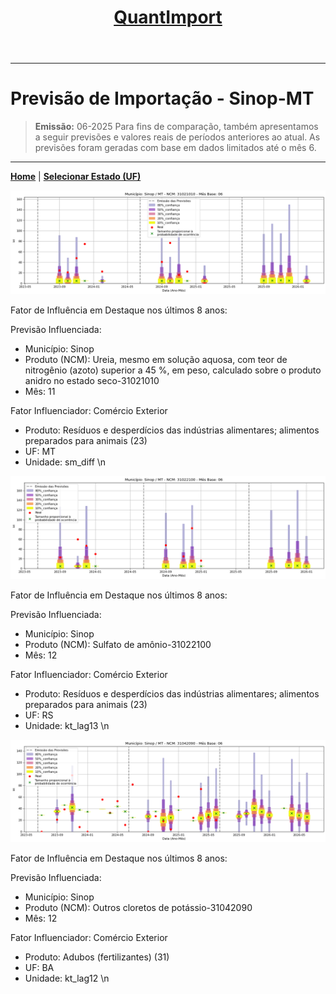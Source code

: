 <header>
    <h1><a href="https://quantimportbrazil.github.io/Sobre/">QuantImport</a></h1>
</header>

---

# Previsão de Importação - Sinop-MT

> **Emissão:** 06-2025
> Para fins de comparação, também apresentamos a seguir previsões e valores reais de períodos anteriores ao atual.
> As previsões foram geradas com base em dados limitados até o mês 6.

---

**[Home](https://quantimportbrazil.github.io/Sobre/)** | **[Selecionar Estado (UF)](https://quantimportbrazil.github.io/Unidades_Federativas/)**


![Gráfico de Previsão](31021010.png)

Fator de Influência em Destaque nos últimos 8 anos:

Previsão Influenciada:
- Município: Sinop
- Produto (NCM): Ureia, mesmo em solução aquosa, com teor de nitrogênio (azoto) superior a 45 %, em peso, calculado sobre o produto anidro no estado seco-31021010 
- Mês: 11


Fator Influenciador: Comércio Exterior
- Produto: Resíduos e desperdícios das indústrias alimentares; alimentos preparados para animais (23)
- UF: MT
- Unidade: sm_diff
\n




![Gráfico de Previsão](31022100.png)

Fator de Influência em Destaque nos últimos 8 anos:

Previsão Influenciada:
- Município: Sinop
- Produto (NCM): Sulfato de amônio-31022100 
- Mês: 12


Fator Influenciador: Comércio Exterior
- Produto: Resíduos e desperdícios das indústrias alimentares; alimentos preparados para animais (23)
- UF: RS
- Unidade: kt_lag13
\n




![Gráfico de Previsão](31042090.png)

Fator de Influência em Destaque nos últimos 8 anos:

Previsão Influenciada:
- Município: Sinop
- Produto (NCM): Outros cloretos de potássio-31042090 
- Mês: 12


Fator Influenciador: Comércio Exterior
- Produto: Adubos (fertilizantes) (31)
- UF: BA
- Unidade: kt_lag12
\n


